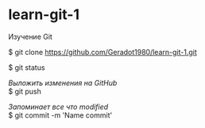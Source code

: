 # learn-git-1
Изучение Git

$ git clone https://github.com/Geradot1980/learn-git-1.git

$ git status

*Выложить изменения на GitHub* <br>
$ git push

*Запоминает все что modified* <br>
$ git commit -m 'Name commit'
